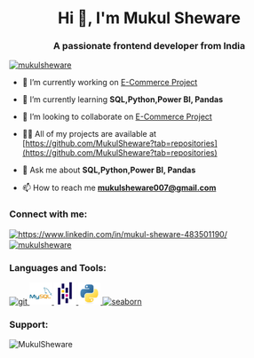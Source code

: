 <h1 align="center">Hi 👋, I'm Mukul Sheware</h1>
<h3 align="center">A passionate frontend developer from India</h3>

<p align="left"> <a href="https://github.com/ryo-ma/github-profile-trophy"><img src="https://github-profile-trophy.vercel.app/?username=mukulsheware" alt="mukulsheware" /></a> </p>

- 🔭 I’m currently working on [E-Commerce Project](https://github.com/MukulSheware/E-Commerce)

- 🌱 I’m currently learning **SQL,Python,Power BI, Pandas**

- 👯 I’m looking to collaborate on [E-Commerce Project](https://github.com/MukulSheware/E-Commerce)

- 👨‍💻 All of my projects are available at [https://github.com/MukulSheware?tab=repositories](https://github.com/MukulSheware?tab=repositories)

- 💬 Ask me about **SQL,Python,Power BI, Pandas**

- 📫 How to reach me **mukulsheware007@gmail.com**

<h3 align="left">Connect with me:</h3>
<p align="left">
<a href="https://linkedin.com/in/https://www.linkedin.com/in/mukul-sheware-483501190/" target="blank"><img align="center" src="https://raw.githubusercontent.com/rahuldkjain/github-profile-readme-generator/master/src/images/icons/Social/linked-in-alt.svg" alt="https://www.linkedin.com/in/mukul-sheware-483501190/" height="30" width="40" /></a>
<a href="https://kaggle.com/mukulsheware" target="blank"><img align="center" src="https://raw.githubusercontent.com/rahuldkjain/github-profile-readme-generator/master/src/images/icons/Social/kaggle.svg" alt="mukulsheware" height="30" width="40" /></a>
</p>

<h3 align="left">Languages and Tools:</h3>
<p align="left"> <a href="https://git-scm.com/" target="_blank" rel="noreferrer"> <img src="https://www.vectorlogo.zone/logos/git-scm/git-scm-icon.svg" alt="git" width="40" height="40"/> </a> <a href="https://www.mysql.com/" target="_blank" rel="noreferrer"> <img src="https://raw.githubusercontent.com/devicons/devicon/master/icons/mysql/mysql-original-wordmark.svg" alt="mysql" width="40" height="40"/> </a> <a href="https://pandas.pydata.org/" target="_blank" rel="noreferrer"> <img src="https://raw.githubusercontent.com/devicons/devicon/2ae2a900d2f041da66e950e4d48052658d850630/icons/pandas/pandas-original.svg" alt="pandas" width="40" height="40"/> </a> <a href="https://www.python.org" target="_blank" rel="noreferrer"> <img src="https://raw.githubusercontent.com/devicons/devicon/master/icons/python/python-original.svg" alt="python" width="40" height="40"/> </a> <a href="https://seaborn.pydata.org/" target="_blank" rel="noreferrer"> <img src="https://seaborn.pydata.org/_images/logo-mark-lightbg.svg" alt="seaborn" width="40" height="40"/> </a> </p>

<h3 align="left">Support:</h3>
<p><a href="https://www.buymeacoffee.com/MukulSheware"> <img align="left" src="https://cdn.buymeacoffee.com/buttons/v2/default-yellow.png" height="50" width="210" alt="MukulSheware" /></a></p><br><br>
